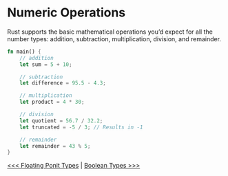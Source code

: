 # Numeric Operations

Rust supports the basic mathematical operations you’d expect for all the number types: addition, subtraction, multiplication, division, and remainder. 

```rust
fn main() {
    // addition
    let sum = 5 + 10;

    // subtraction
    let difference = 95.5 - 4.3;

    // multiplication
    let product = 4 * 30;

    // division
    let quotient = 56.7 / 32.2;
    let truncated = -5 / 3; // Results in -1

    // remainder
    let remainder = 43 % 5;
}
```

[<<< Floating Ponit Types](101-Floating-Point-Types.md) | [Boolean Types >>>](103-Boolean-Type.md)